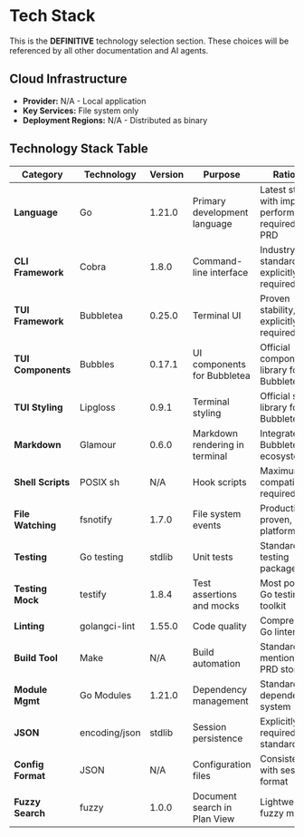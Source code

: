 # Tech Stack

This is the **DEFINITIVE** technology selection section. These choices will be referenced by all other documentation and AI agents.

## Cloud Infrastructure
- **Provider:** N/A - Local application
- **Key Services:** File system only
- **Deployment Regions:** N/A - Distributed as binary

## Technology Stack Table

| Category | Technology | Version | Purpose | Rationale |
|----------|------------|---------|---------|-----------|
| **Language** | Go | 1.21.0 | Primary development language | Latest stable with improved performance, required by PRD |
| **CLI Framework** | Cobra | 1.8.0 | Command-line interface | Industry standard, explicitly required in PRD |
| **TUI Framework** | Bubbletea | 0.25.0 | Terminal UI | Proven stability, explicitly required in PRD |
| **TUI Components** | Bubbles | 0.17.1 | UI components for Bubbletea | Official component library for Bubbletea |
| **TUI Styling** | Lipgloss | 0.9.1 | Terminal styling | Official styling library for Bubbletea |
| **Markdown** | Glamour | 0.6.0 | Markdown rendering in terminal | Integrates with Bubbletea ecosystem |
| **Shell Scripts** | POSIX sh | N/A | Hook scripts | Maximum compatibility as required |
| **File Watching** | fsnotify | 1.7.0 | File system events | Production-proven, cross-platform |
| **Testing** | Go testing | stdlib | Unit tests | Standard Go testing package |
| **Testing Mock** | testify | 1.8.4 | Test assertions and mocks | Most popular Go testing toolkit |
| **Linting** | golangci-lint | 1.55.0 | Code quality | Comprehensive Go linter |
| **Build Tool** | Make | N/A | Build automation | Standard, mentioned in PRD stories |
| **Module Mgmt** | Go Modules | 1.21.0 | Dependency management | Standard Go dependency system |
| **JSON** | encoding/json | stdlib | Session persistence | Explicitly required, standard library |
| **Config Format** | JSON | N/A | Configuration files | Consistency with session format |
| **Fuzzy Search** | fuzzy | 1.0.0 | Document search in Plan View | Lightweight fuzzy matching |
